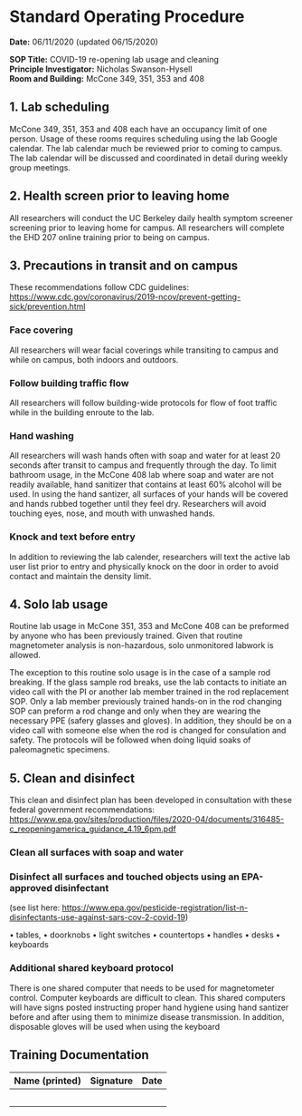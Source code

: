 # Standard Operating Procedure
**Date:** 06/11/2020 (updated 06/15/2020)

**SOP Title:** COVID-19 re-opening lab usage and cleaning  
**Principle Investigator:** Nicholas Swanson-Hysell  
**Room and Building:** McCone 349, 351, 353 and 408 

## 1. Lab scheduling

McCone 349, 351, 353 and 408 each have an occupancy limit of one person. Usage of these rooms requires scheduling using the lab Google calendar. The lab calendar much be reviewed prior to coming to campus. The lab calendar will be discussed and coordinated in detail during weekly group meetings.

## 2. Health screen prior to leaving home

All researchers will conduct the UC Berkeley daily health symptom screener screening prior to leaving home for campus. All researchers will complete the EHD 207 online training prior to being on campus.

## 3. Precautions in transit and on campus
These recommendations follow CDC guidelines: https://www.cdc.gov/coronavirus/2019-ncov/prevent-getting-sick/prevention.html

### Face covering
All researchers will wear facial coverings while transiting to campus and while on campus, both indoors and outdoors. 

### Follow building traffic flow
All researchers will follow building-wide protocols for flow of foot traffic while in the building enroute to the lab.
 
### Hand washing
All researchers will wash hands often with soap and water for at least 20 seconds after transit to campus and frequently through the day. To limit bathroom usage, in the McCone 408 lab where soap and water are not readily available, hand sanitizer that contains at least 60% alcohol will be used. In using the hand santizer, all surfaces of your hands will be covered and hands rubbed together until they feel dry. Researchers will avoid touching eyes, nose, and mouth with unwashed hands.

### Knock and text before entry
In addition to reviewing the lab calender, researchers will text the active lab user list prior to entry and physically knock on the door in order to avoid contact and maintain the density limit.

## 4. Solo lab usage

Routine lab usage in McCone 351, 353 and McCone 408 can be preformed by anyone who has been previously trained. Given that routine magnetometer analysis is non-hazardous, solo unmonitored labwork is allowed. 

The exception to this routine solo usage is in the case of a sample rod breaking. If the glass sample rod breaks, use the lab contacts to initiate an video call with the PI or another lab member trained in the rod replacement SOP. Only a lab member previously trained hands-on in the rod changing SOP can preform a rod change and only when they are wearing the necessary PPE (safery glasses and gloves). In addition, they should be on a video call with someone else when the rod is changed for consulation and safety. The protocols will be followed when doing liquid soaks of paleomagnetic specimens.

## 5. Clean and disinfect

This clean and disinfect plan has been developed in consultation with these federal government recommendations:
https://www.epa.gov/sites/production/files/2020-04/documents/316485-c_reopeningamerica_guidance_4.19_6pm.pdf


### Clean all surfaces with soap and water

### Disinfect all surfaces and touched objects using an EPA-approved disinfectant 
(see list here: https://www.epa.gov/pesticide-registration/list-n-disinfectants-use-against-sars-cov-2-covid-19)

• tables,
• doorknobs
• light switches
• countertops
• handles
• desks
• keyboards

### Additional shared keyboard protocol

There is one shared computer that needs to be used for magnetometer control. Computer keyboards are difficult to clean. This shared computers will have signs posted instructing proper hand hygiene using hand santizer before and after using them to minimize disease transmission. In addition, disposable gloves will be used when using the keyboard

## Training Documentation
| Name (printed) | Signature | Date |
|------------|----------|----------|
|            |          |          |
|            |          |          |
|            |          |          |
|            |          |          |
|            |          |          ||
